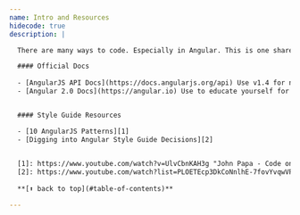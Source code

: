 ```yaml
---
name: Intro and Resources
hidecode: true
description: |

  There are many ways to code. Especially in Angular. This is one shared approach that works.

  #### Official Docs
  
  - [AngularJS API Docs](https://docs.angularjs.org/api) Use v1.4 for new development. 
  - [Angular 2.0 Docs](https://angular.io) Use to educate yourself for new features 


  #### Style Guide Resources

  - [10 AngularJS Patterns][1]
  - [Digging into Angular Style Guide Decisions][2]

  
  [1]: https://www.youtube.com/watch?v=UlvCbnKAH3g "John Papa - Code on the Beach 2014 - 10 AngularJS Patterns"
  [2]: https://www.youtube.com/watch?list=PLOETEcp3DkCoNnlhE-7fovYvqwVPrRiY7&t=484&v=hG-ARy0oqjI  "John Papa - ng-conf 2015 - Digging into Angular Style Guide Decisions"
  
  **[⬆ back to top](#table-of-contents)**

---
```

